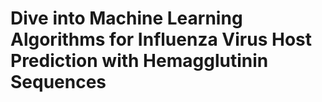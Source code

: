 # Dive into Machine Learning Algorithms for Influenza Virus Host Prediction with Hemagglutinin Sequences
